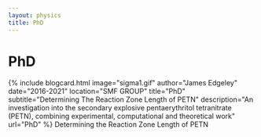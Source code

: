 ```yaml
---
layout: physics
title: PhD
---
```


# PhD
{% include blogcard.html image="sigma1.gif" author="James Edgeley" date="2016-2021" location="SMF GROUP" title="PhD" subtitle="Determining The Reaction Zone Length of PETN"
description="An investigation into the secondary explosive pentaerythritol tetranitrate (PETN), combining experimental, computational and theoretical work"
url="PhD" %}
Determining the Reaction Zone Length of PETN

